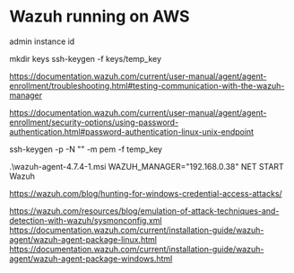 # Wazuh running on AWS

admin
instance id

mkdir keys
ssh-keygen -f keys/temp_key

https://documentation.wazuh.com/current/user-manual/agent/agent-enrollment/troubleshooting.html#testing-communication-with-the-wazuh-manager

https://documentation.wazuh.com/current/user-manual/agent/agent-enrollment/security-options/using-password-authentication.html#password-authentication-linux-unix-endpoint


ssh-keygen -p -N "" -m pem -f temp_key


.\wazuh-agent-4.7.4-1.msi WAZUH_MANAGER="192.168.0.38"
NET START Wazuh



https://wazuh.com/blog/hunting-for-windows-credential-access-attacks/


https://wazuh.com/resources/blog/emulation-of-attack-techniques-and-detection-with-wazuh/sysmonconfig.xml
https://documentation.wazuh.com/current/installation-guide/wazuh-agent/wazuh-agent-package-linux.html
https://documentation.wazuh.com/current/installation-guide/wazuh-agent/wazuh-agent-package-windows.html
